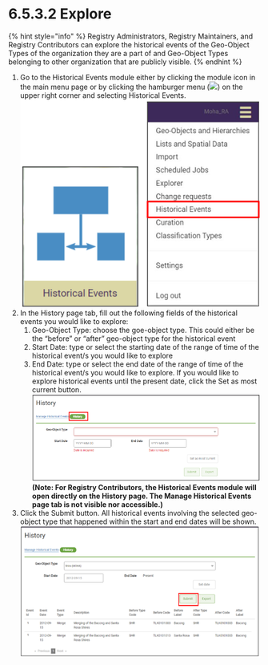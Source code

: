 # 6.5.3.2 Explore

{% hint style="info" %}
Registry Administrators, Registry Maintainers, and Registry Contributors can explore the historical events of the Geo-Object Types of the organization they are a part of and Geo-Object Types belonging to other organization that are publicly visible.
{% endhint %}

1. Go to the Historical Events module either by clicking the module icon in the main menu page or by clicking the hamburger menu (![](https://lh5.googleusercontent.com/H3tS5zDSURiDer5lhQIgP8OeRy9E5SqiQucIDYS1Gd93gd0LGj9afNdH7qsLV635Pj-mfaWI-hMaLxbqdAqfKDXcqXCtfM\_eMWSsJ\_tn9vYybTU1qlQ3LGLm0lt8I5r5\_qYVKkTvyPoRHfjoAEXE0d2Yr6xJ\_YhhGQTUTZ3ayn7eohKRkLuX\_Wbo)) on the upper right corner and selecting Historical Events.\
   ![](<../../../../../.gitbook/assets/image (1).png>)
2. In the History page tab, fill out the following fields of the historical events you would like to explore:&#x20;
   1. Geo-Object Type: choose the goe-object type. This could either be the “before” or “after” geo-object type for the historical event&#x20;
   2. Start Date: type or select the starting date of the range of time of the historical event/s you would like to explore&#x20;
   3. End Date: type or select the end date of the range of time of the historical event/s you would like to explore. If you would like to explore historical events until the present date, click the Set as most current button.\
      ![](<../../../../../.gitbook/assets/image (73).png>)\
      **(Note: For Registry Contributors, the Historical Events module will open directly on the History page. The Manage Historical Events page tab is not visible nor accessible.)**
3.  Click the Submit button. All historical events involving the selected geo-object type that happened within the start and end dates will be shown.\
    ![](<../../../../../.gitbook/assets/image (7).png>)

